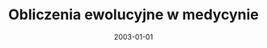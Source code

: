 ---
# Documentation: https://wowchemy.com/docs/managing-content/

title: Obliczenia ewolucyjne w medycynie
subtitle: ''
summary: ''
authors:
- kwasnicka
tags: []
categories: []
date: '2003-01-01'
lastmod: 2022-10-07T05:00:03Z
featured: false
draft: false

# Featured image
# To use, add an image named `featured.jpg/png` to your page's folder.
# Focal points: Smart, Center, TopLeft, Top, TopRight, Left, Right, BottomLeft, Bottom, BottomRight.
image:
  caption: ''
  focal_point: ''
  preview_only: false

# Projects (optional).
#   Associate this post with one or more of your projects.
#   Simply enter your project's folder or file name without extension.
#   E.g. `projects = ["internal-project"]` references `content/project/deep-learning/index.md`.
#   Otherwise, set `projects = []`.
projects: []
publishDate: '2022-10-07T05:00:02.534261Z'
publication_types:
- '6'
abstract: ''
publication: '*Kompendium informatyki medycznej. Red. Radosław Zajdel [i in.*'
---
